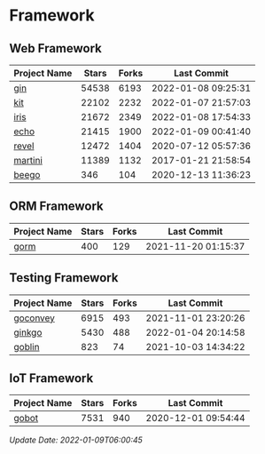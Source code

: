 # Framework

## Web Framework
| Project Name | Stars | Forks | Last Commit |
| ------------ | ----- | ----- | ----------- |
| [gin](https://github.com/gin-gonic/gin) | 54538 | 6193 | 2022-01-08 09:25:31 |
| [kit](https://github.com/go-kit/kit) | 22102 | 2232 | 2022-01-07 21:57:03 |
| [iris](https://github.com/kataras/iris) | 21672 | 2349 | 2022-01-08 17:54:33 |
| [echo](https://github.com/labstack/echo) | 21415 | 1900 | 2022-01-09 00:41:40 |
| [revel](https://github.com/revel/revel) | 12472 | 1404 | 2020-07-12 05:57:36 |
| [martini](https://github.com/go-martini/martini) | 11389 | 1132 | 2017-01-21 21:58:54 |
| [beego](https://github.com/astaxie/beego) | 346 | 104 | 2020-12-13 11:36:23 |

## ORM Framework
| Project Name | Stars | Forks | Last Commit |
| ------------ | ----- | ----- | ----------- |
| [gorm](https://github.com/jinzhu/gorm) | 400 | 129 | 2021-11-20 01:15:37 |

## Testing Framework
| Project Name | Stars | Forks | Last Commit |
| ------------ | ----- | ----- | ----------- |
| [goconvey](https://github.com/smartystreets/goconvey) | 6915 | 493 | 2021-11-01 23:20:26 |
| [ginkgo](https://github.com/onsi/ginkgo) | 5430 | 488 | 2022-01-04 20:14:58 |
| [goblin](https://github.com/franela/goblin) | 823 | 74 | 2021-10-03 14:34:22 |

## IoT Framework
| Project Name | Stars | Forks | Last Commit |
| ------------ | ----- | ----- | ----------- |
| [gobot](https://github.com/hybridgroup/gobot) | 7531 | 940 | 2020-12-01 09:54:44 |

*Update Date: 2022-01-09T06:00:45*